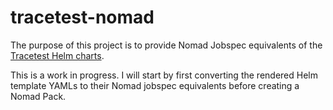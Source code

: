 # tracetest-nomad

The purpose of this project is to provide Nomad Jobspec equivalents of the [Tracetest Helm charts](https://github.com/kubeshop/helm-charts/tree/main/charts/tracetest).

This is a work in progress. I will start by first converting the rendered Helm template YAMLs to their Nomad jobspec equivalents before creating a Nomad Pack.